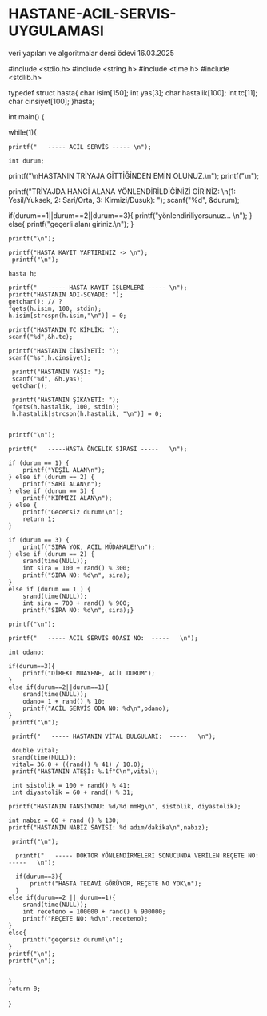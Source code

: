 # HASTANE-ACIL-SERVIS-UYGULAMASI
veri yapıları ve algoritmalar dersi ödevi 16.03.2025

#include <stdio.h>
#include <string.h>
#include <time.h>
#include <stdlib.h>

typedef struct hasta{
    char isim[150];
    int yas[3];
    char hastalik[100];
    int tc[11];
    char cinsiyet[100];
}hasta;

int main() {
   
   while(1){
       
    printf("   ----- ACİL SERVİS ----- \n");
    
    int durum;
  printf("\nHASTANIN TRİYAJA GİTTİĞİNDEN EMİN OLUNUZ.\n");
  printf("\n");
  
  printf("TRİYAJDA HANGİ ALANA YÖNLENDİRİLDİĞİNİZİ GİRİNİZ: \n(1: Yesil/Yuksek, 2: Sari/Orta, 3: Kirmizi/Dusuk): ");
  scanf("%d", &durum);
  
  if(durum==1||durum==2||durum==3){
      printf("yönlendiriliyorsunuz... \n");
  }
  else{
      printf("geçerli alanı giriniz.\n");
  }
  
    
    printf("\n");
    
    printf("HASTA KAYIT YAPTIRINIZ -> \n");
     printf("\n");
  
    hasta h;
    
    printf("   ----- HASTA KAYIT İŞLEMLERİ ----- \n");
    printf("HASTANIN ADI-SOYADI: ");
    getchar(); // ?
    fgets(h.isim, 100, stdin);
    h.isim[strcspn(h.isim,"\n")] = 0;
    
    printf("HASTANIN TC KİMLİK: ");
    scanf("%d",&h.tc);
    
    printf("HASTANIN CİNSİYETİ: ");
    scanf("%s",h.cinsiyet);
    
     printf("HASTANIN YAŞI: ");
     scanf("%d", &h.yas);
     getchar();

     printf("HASTANIN ŞİKAYETİ: ");
     fgets(h.hastalik, 100, stdin);
     h.hastalik[strcspn(h.hastalik, "\n")] = 0;
    
  
    printf("\n");
    
    printf("   -----HASTA ÖNCELİK SİRASİ -----   \n");
 
    if (durum == 1) {
        printf("YEŞİL ALAN\n");
    } else if (durum == 2) {
        printf("SARI ALAN\n");
    } else if (durum == 3) {
        printf("KIRMIZI ALAN\n");
    } else {
        printf("Gecersiz durum!\n");
        return 1; 
    }

    if (durum == 3) {
        printf("SIRA YOK, ACIL MÜDAHALE!\n");
    } else if (durum == 2) {
        srand(time(NULL)); 
        int sira = 100 + rand() % 300; 
        printf("SIRA NO: %d\n", sira);
    }
    else if (durum == 1 ) {
        srand(time(NULL)); 
        int sira = 700 + rand() % 900; 
        printf("SIRA NO: %d\n", sira);}
    
    printf("\n");
    
    printf("   ----- ACİL SERVİS ODASI NO:  -----   \n");
    
    int odano;
    
    if(durum==3){
        printf("DİREKT MUAYENE, ACİL DURUM");
    }
    else if(durum==2||durum==1){
        srand(time(NULL));
        odano= 1 + rand() % 10;
        printf("ACİL SERVİS ODA NO: %d\n",odano);
    }
     printf("\n");
    
     printf("   ----- HASTANIN VİTAL BULGULARI:  -----   \n");
     
     double vital;
     srand(time(NULL));
     vital= 36.0 + ((rand() % 41) / 10.0);
     printf("HASTANIN ATEŞİ: %.1f°C\n",vital);
     
     int sistolik = 100 + rand() % 41; 
     int diyastolik = 60 + rand() % 31;

    printf("HASTANIN TANSİYONU: %d/%d mmHg\n", sistolik, diyastolik);
    
    int nabız = 60 + rand () % 130;
    printf("HASTANIN NABIZ SAYISI: %d adım/dakika\n",nabız);
    
     printf("\n");
     
      printf("   ----- DOKTOR YÖNLENDİRMELERİ SONUCUNDA VERİLEN REÇETE NO: -----   \n");
      
      if(durum==3){
          printf("HASTA TEDAVİ GÖRÜYOR, REÇETE NO YOK\n");
      }
    else if(durum==2 || durum==1){
        srand(time(NULL));
        int receteno = 100000 + rand() % 900000;
        printf("REÇETE NO: %d\n",receteno);
    }
    else{
        printf("geçersiz durum!\n");
    }
    printf("\n");
    printf("\n");
    
    
    }
    return 0;
}

